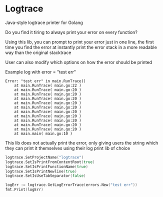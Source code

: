 # Logtrace
Java-style logtrace printer for Golang

Do you find it tiring to always print your error on every function?

Using this lib, you can prompt to print your error just in one line, the first time you find the error at instantly print the error stack in a more readable way than the original stacktrace

User can also modify which options on how the error should be printed

Example log with error = "test err"
```azure
Error: "test err" in main.RunTrace()
    at main.RunTrace( main.go:22 )
    at main.RunTrace( main.go:20 )
    at main.RunTrace( main.go:20 )
    at main.RunTrace( main.go:20 )
    at main.RunTrace( main.go:20 )
    at main.RunTrace( main.go:20 )
    at main.RunTrace( main.go:20 )
    at main.RunTrace( main.go:20 )
    at main.RunTrace( main.go:20 )
    at main.RunTrace( main.go:20 )
    at main.RunTrace( main.go:20 )
    at main.main( main.go:10 )
```

This lib does not actually print the error, only giving users the string which they can print it themselves using their log print lib of choice

```go
logtrace.SetProjectName("logtrace")
logtrace.SetIsPrintFromContentRoot(true)
logtrace.SetIsPrintFunctionName(true)
logtrace.SetIsPrintNewline(true)
logtrace.SetIsUseTabSeparator(false)

logErr := logtrace.GetLogErrorTrace(errors.New("test err"))
fmt.Print(logErr)
```
